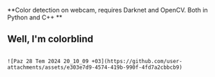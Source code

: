 **Color detection on webcam, requires Darknet and OpenCV. Both in Python and C++
**

## **Well, I'm colorblind**
```

![Paz 28 Tem 2024 20_10_09 +03](https://github.com/user-attachments/assets/e303e7d9-4574-419b-990f-4fd7a2cbbcb9)


